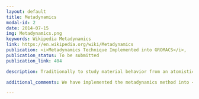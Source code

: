 ```yaml
---
layout: default
title: Metadynamics
modal-id: 2
date: 2014-07-15
img: Metadynamics.png
keywords: Wikipedia Metadynamics
link: https://en.wikipedia.org/wiki/Metadynamics
publication: <i>Metadynamics Technique Implemented into GROMACS</i>,
publication_status: To be submitted
publication_link: 404

description: Traditionally to study material behavior from an atomistic scale, researchers use molecular dynamics and Monte Carlo simulations to computationally explore the structure and dynamics of materials.  However, molecular dynamics, which numerically integrates Newton's equation of motion, is limited in temporal scale to microseconds.  Similarly, Monte Carlo, which randomly samples system configurations, lacks dynamical information.  To overcome the limitations of molecular dynamics and Monte Carlo, metadynamics has been recently proposed and used to perform advanced sampling simulations for various applications.  Metadynamics applies potential energy penalty functions to bias systems to overcome large energy barriers inhibiting dynamical behavior.  Typically, at low temperatures, these large energy barriers are only overcome during macroscopically long time behavior, orders of magnitude larger in scale than accessible by molecular dynamics.  By utilizing metadynamics, we are able to simulate long time dynamics and transient events.  We have thus used metadynamics to study the long time dynamics of glassy systems experiencing dynamical arrest, the kinetic behavior of crystal nucleation, and look to extend our studies to surface behavior and protein folding.  Other interesting work with metadynamics has used the method to study dislocation diffusion, Arrhenius nature of supercooled liquids, etc.  

additional_comments: We have implemented the metadynamics method into <strong><a href="http://www.gromacs.org/" style="color:#047878"> GROMACS </a></strong>, an open source molecular dynamics package.  The code has been fully parallelized for efficiency, and has been benchmarked with the Kob-Andersen model liquid and the monoatomic Lennard-Jones model Argon.  For information about the code or to request access to the code, please contact me.

---
```

